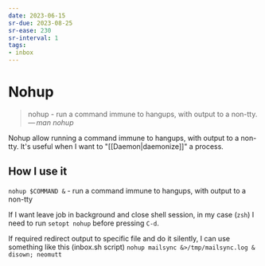 ```yaml
---
date: 2023-06-15
sr-due: 2023-08-25
sr-ease: 230
sr-interval: 1
tags:
- inbox
---
```


# Nohup

> nohup - run a command immune to hangups, with output to a non-tty.\
> — <cite>man nohup</cite>

Nohup allow running a command immune to hangups, with output to a non-tty. It's
useful when I want to "[[Daemon|daemonize]]" a process.

## How I use it

`nohup $COMMAND &` - run a command immune to hangups, with output to a non-tty

If I want leave job in background and close shell session, in my case (`zsh`) I
need to run `setopt nohup` before pressing `C-d`.

If required redirect output to specific file and do it silently, I can use
something like this (inbox.sh script)
`nohup mailsync &>/tmp/mailsync.log & disown; neomutt`